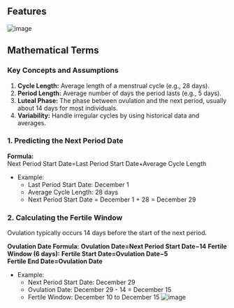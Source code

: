 ## Features
![image](https://github.com/user-attachments/assets/d5b8bf71-fd52-4241-93c8-aa6483dae729)


## Mathematical Terms
### **Key Concepts and Assumptions**
1. **Cycle Length:** Average length of a menstrual cycle (e.g., 28 days).
2. **Period Length:** Average number of days the period lasts (e.g., 5 days).
3. **Luteal Phase:** The phase between ovulation and the next period, usually about 14 days for most individuals.
4. **Variability:** Handle irregular cycles by using historical data and averages.
   
### **1. Predicting the Next Period Date**

**Formula:** Next Period Start Date=Last Period Start Date+Average Cycle Length

- Example:
  - Last Period Start Date: December 1
  - Average Cycle Length: 28 days
  - Next Period Start Date = December 1 + 28 = December 29

### **2. Calculating the Fertile Window**

Ovulation typically occurs 14 days before the start of the next period.

**Ovulation Date Formula:**
**Ovulation Date=Next Period Start Date−14**
**Fertile Window (6 days):** 
**Fertile Start Date=Ovulation Date−5**
**Fertile End Date=Ovulation Date**

- Example:
  - Next Period Start Date: December 29
  - Ovulation Date: December 29 - 14 = December 15
  - Fertile Window: December 10 to December 15
![image](https://github.com/user-attachments/assets/6513d310-326b-44b8-a8ac-4b8fa766f6b0)
